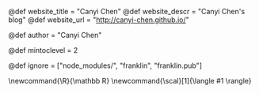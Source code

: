 <!--
Add here global page variables to use throughout your
website.
The website_* must be defined for the RSS to work
-->
@def website_title = "Canyi Chen"
@def website_descr = "Canyi Chen's blog"
@def website_url   = "http://canyi-chen.github.io/"

@def author = "Canyi Chen"

@def mintoclevel = 2

<!--
Add here files or directories that should be ignored by Franklin, otherwise
these files might be copied and, if markdown, processed by Franklin which
you might not want. Indicate directories by ending the name with a `/`.
-->
@def ignore = ["node_modules/", "franklin", "franklin.pub"]

<!--
Add here global latex commands to use throughout your
pages. It can be math commands but does not need to be.
For instance:
* \newcommand{\phrase}{This is a long phrase to copy.}
-->
\newcommand{\R}{\mathbb R}
\newcommand{\scal}[1]{\langle #1 \rangle}


